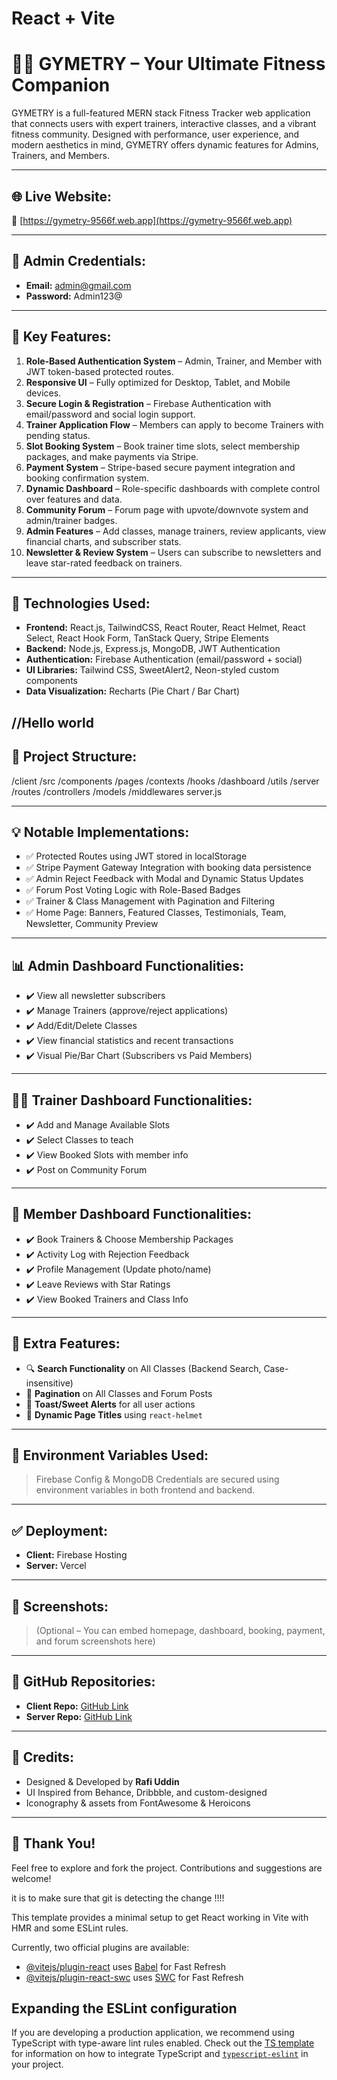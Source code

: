 # React + Vite










# 🏋️‍♂️ GYMETRY – Your Ultimate Fitness Companion

GYMETRY is a full-featured MERN stack Fitness Tracker web application that connects users with expert trainers, interactive classes, and a vibrant fitness community. Designed with performance, user experience, and modern aesthetics in mind, GYMETRY offers dynamic features for Admins, Trainers, and Members.

---

## 🌐 Live Website:
🔗 [https://gymetry-9566f.web.app](https://gymetry-9566f.web.app)

---

## 🔐 Admin Credentials:
- **Email:** admin@gmail.com  
- **Password:** Admin123@

---

## 🚀 Key Features:

1. **Role-Based Authentication System** – Admin, Trainer, and Member with JWT token-based protected routes.
2. **Responsive UI** – Fully optimized for Desktop, Tablet, and Mobile devices.
3. **Secure Login & Registration** – Firebase Authentication with email/password and social login support.
4. **Trainer Application Flow** – Members can apply to become Trainers with pending status.
5. **Slot Booking System** – Book trainer time slots, select membership packages, and make payments via Stripe.
6. **Payment System** – Stripe-based secure payment integration and booking confirmation system.
7. **Dynamic Dashboard** – Role-specific dashboards with complete control over features and data.
8. **Community Forum** – Forum page with upvote/downvote system and admin/trainer badges.
9. **Admin Features** – Add classes, manage trainers, review applicants, view financial charts, and subscriber stats.
10. **Newsletter & Review System** – Users can subscribe to newsletters and leave star-rated feedback on trainers.

---

## 📁 Technologies Used:

- **Frontend:** React.js, TailwindCSS, React Router, React Helmet, React Select, React Hook Form, TanStack Query, Stripe Elements
- **Backend:** Node.js, Express.js, MongoDB, JWT Authentication
- **Authentication:** Firebase Authentication (email/password + social)
- **UI Libraries:** Tailwind CSS, SweetAlert2, Neon-styled custom components
- **Data Visualization:** Recharts (Pie Chart / Bar Chart)


//Hello world
---

## 🧠 Project Structure:

/client
/src
/components
/pages
/contexts
/hooks
/dashboard
/utils
/server
/routes
/controllers
/models
/middlewares
server.js



---

## 💡 Notable Implementations:

- ✅ Protected Routes using JWT stored in localStorage
- ✅ Stripe Payment Gateway Integration with booking data persistence
- ✅ Admin Reject Feedback with Modal and Dynamic Status Updates
- ✅ Forum Post Voting Logic with Role-Based Badges
- ✅ Trainer & Class Management with Pagination and Filtering
- ✅ Home Page: Banners, Featured Classes, Testimonials, Team, Newsletter, Community Preview

---

## 📊 Admin Dashboard Functionalities:

- ✔️ View all newsletter subscribers
- ✔️ Manage Trainers (approve/reject applications)
- ✔️ Add/Edit/Delete Classes
- ✔️ View financial statistics and recent transactions
- ✔️ Visual Pie/Bar Chart (Subscribers vs Paid Members)

---

## 🧑‍🏫 Trainer Dashboard Functionalities:

- ✔️ Add and Manage Available Slots
- ✔️ Select Classes to teach
- ✔️ View Booked Slots with member info
- ✔️ Post on Community Forum

---

## 👥 Member Dashboard Functionalities:

- ✔️ Book Trainers & Choose Membership Packages
- ✔️ Activity Log with Rejection Feedback
- ✔️ Profile Management (Update photo/name)
- ✔️ Leave Reviews with Star Ratings
- ✔️ View Booked Trainers and Class Info

---

## 🧪 Extra Features:

- 🔍 **Search Functionality** on All Classes (Backend Search, Case-insensitive)
- 📅 **Pagination** on All Classes and Forum Posts
- 💬 **Toast/Sweet Alerts** for all user actions
- 📌 **Dynamic Page Titles** using `react-helmet`

---

## 🧾 Environment Variables Used:

> Firebase Config & MongoDB Credentials are secured using environment variables in both frontend and backend.

---

## ✅ Deployment:

- **Client:** Firebase Hosting  
- **Server:** Vercel

---

## 📸 Screenshots:

> (Optional – You can embed homepage, dashboard, booking, payment, and forum screenshots here)

---

## 📌 GitHub Repositories:

- **Client Repo:** [GitHub Link](#)
- **Server Repo:** [GitHub Link](#)

---

## 📢 Credits:

- Designed & Developed by **Rafi Uddin**
- UI Inspired from Behance, Dribbble, and custom-designed
- Iconography & assets from FontAwesome & Heroicons

---

## 🥳 Thank You!

Feel free to explore and fork the project. Contributions and suggestions are welcome!














it is to make sure that git is detecting the change !!!!







This template provides a minimal setup to get React working in Vite with HMR and some ESLint rules.

Currently, two official plugins are available:

- [@vitejs/plugin-react](https://github.com/vitejs/vite-plugin-react/blob/main/packages/plugin-react) uses [Babel](https://babeljs.io/) for Fast Refresh
- [@vitejs/plugin-react-swc](https://github.com/vitejs/vite-plugin-react/blob/main/packages/plugin-react-swc) uses [SWC](https://swc.rs/) for Fast Refresh

## Expanding the ESLint configuration

If you are developing a production application, we recommend using TypeScript with type-aware lint rules enabled. Check out the [TS template](https://github.com/vitejs/vite/tree/main/packages/create-vite/template-react-ts) for information on how to integrate TypeScript and [`typescript-eslint`](https://typescript-eslint.io) in your project.
